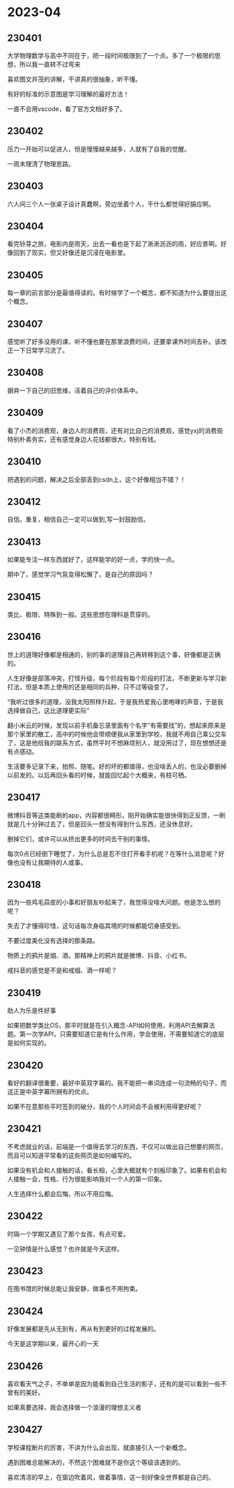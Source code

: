 # 2023-04

## 230401

大学物理数学与高中不同在于，把一段时间极限到了一个点。多了一个极限的思想，所以我一直转不过弯来

喜欢图文并茂的讲解，干讲真的很抽象，听不懂。

有好的标准的示意图是学习理解的最好方法！

一直不会用vscode，看了官方文档好多了。

## 230402

压力一开始可以促进人，但是慢慢越来越多，人就有了自我的觉醒。

一周末理清了物理思路。

## 230403

六人间三个人一张桌子设计真蠢啊，旁边坐着个人，干什么都觉得好膈应啊。

## 230404

看完铃芽之旅，电影内是雨天，出去一看也是下起了淅淅沥沥的雨，好应景啊。好像回到了现实，但又好像还是沉浸在电影里。

## 230405

每一章的前言部分是最值得读的。有时候学了一个概念，都不知道为什么要提出这个概念。

## 230407

感觉听了好多没用的课，听不懂也要在那里浪费时间，还要拿课外时间去补。该改正一下日常学习流了。

## 230408

摒弃一下自己的旧思维，活着自己的评价体系中。

## 230409

看了小杰的消费观，身边人的消费观，还有对比自己的消费观，感觉yxj的消费观特别朴素务实，还有感觉身边人花钱都很大，特别有钱。

## 230410

把遇到的问题，解决之后全部丢到csdn上，这个好像相当不错？！

## 230412

自信。重复，相信自己一定可以做到,写一封鼓励信。

## 230413

如果能专注一样东西就好了，这样能学的好一点，学的快一点。

期中了，感觉学习气氛变得松懈了，是自己的原因吗？

## 230415

类比、极限、特殊到一般。这些思想在理科是贯穿的。

## 230416

世上的道理好像都是相通的，别的事的道理自己再转移到这个事，好像都是正确的。

人生好像是部落冲突，打怪升级，每个阶段有每个阶段的打法，不断更新与学习新打法，但是本质上使用的还是相同的兵种，只不过等级变了。

“我听过很多的道理，没我太阳照样升起，于是我热爱我心里咆哮的声音，于是我选择做自己，这比道理更实际”

翻小米云的时候，发现以前手机备忘录里面有个名字“有需要找”的，想起来原来是那个家里的散工，高中的时候他会带顺便我从家里到学校，我就不用自己乘公交车了，这是他给我的联系方式，虽然平时不想麻烦别人，就没用过了，现在想想还是有点感动。

生活要多记录下来，拍照、随笔。好的坏的都值得，也没啥丢人的，也没必要删掉以前发的。以后再回头看的时候，就能回忆起个大概来，有枝可栖。

## 230417
微博抖音等这类能刷的app，内容都很畸形，刚开始确实能很快得到正反馈，一刷就是几十分钟过去了，但是回头一想没有得到什么东西，还没休息好。

删掉它们，或许可以从挤出更多的时间去干别的事情。

每次0点已经倒下睡觉了，为什么总是忍不住打开看手机呢？在等什么消息呢？好像也没有让我期待的人或事。

## 230418

因为一些鸡毛蒜皮的小事和好朋友吵起来了，我觉得没啥大问题。他是怎么想的呢？

失去了才懂得珍惜，这句话每次身临其境的时候都能切身感受到。

不要过度美化没有选择的那条路。

物质上的鸦片是烟、酒，那精神上的鸦片就是微博、抖音、小红书。

戒抖音的感觉是不是和戒烟、酒一样呢？

## 230419

助人为乐是件好事

如果把数学类比OS，那平时就是在引入概念-API如何使用，利用API去解算法题。第一次学API，只需要知道它是有什么作用，学会使用，不需要知道它的底层是如何实现的。


## 230420

看好的翻译很重要，最好中英双字幕的。我不能把一串词连成一句流畅的句子，而这正是中英字幕所拥有的优点。

如果不在意那些平时签到的破分，我的个人时间会不会被利用得更好呢？

## 230421

不考虑就业的话，前端是一个值得去学习的东西，不仅可以做出自己想要的网页，而且可以知道平常看的这些网页是如何编写的。

如果没有机会和人接触的话，看长相，心里大概就有个刻板印象了。如果有机会和人接触一会，性格、行为很能影响我对一个人的第一印象。

人生选择什么都会后悔，所以不用后悔。

## 230422

时隔一个学期又遇见了那个女孩，有点可爱。

一见钟情是什么感觉？也许就是今天这样。

## 230423

在图书馆的时候总能让我安静，做事也不用拘束。

## 230424

好像发展都是先从无到有，再从有到更好的过程发展的。

今天是这学期以来，最开心的一天


## 230426

喜欢看天气之子，不单单是因为能看到自己生活的影子，还有的是可以看到一些不曾有的美好。

如果真要选择，我会选择做一个浪漫的理想主义者


## 230427

学校课程断片的厉害，不讲为什么会出现，就直接引入一个新概念。

遇到困难总能解决的，不然这个困难就不是你这个等级该遇到的。

喜欢清凉的早上，在窗边吹着风，做着事情，这一刻好像全世界都是自己的。
